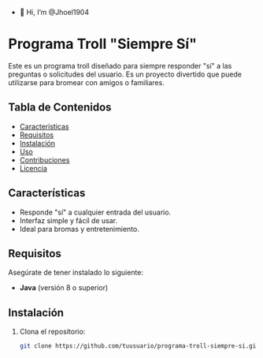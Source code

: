 - 👋 Hi, I’m @Jhoel1904
# Programa Troll "Siempre Sí"

Este es un programa troll diseñado para siempre responder "sí" a las preguntas o solicitudes del usuario. Es un proyecto divertido que puede utilizarse para bromear con amigos o familiares.

## Tabla de Contenidos

- [Características](#características)
- [Requisitos](#requisitos)
- [Instalación](#instalación)
- [Uso](#uso)
- [Contribuciones](#contribuciones)
- [Licencia](#licencia)

## Características

- Responde "sí" a cualquier entrada del usuario.
- Interfaz simple y fácil de usar.
- Ideal para bromas y entretenimiento.

## Requisitos

Asegúrate de tener instalado lo siguiente:

- **Java** (versión 8 o superior)

## Instalación

1. Clona el repositorio:
   ```bash
   git clone https://github.com/tuusuario/programa-troll-siempre-si.git


<!---
Jhoel1904/Jhoel1904 is a ✨ special ✨ repository because its `README.md` (this file) appears on your GitHub profile.
You can click the Preview link to take a look at your changes.
--->
